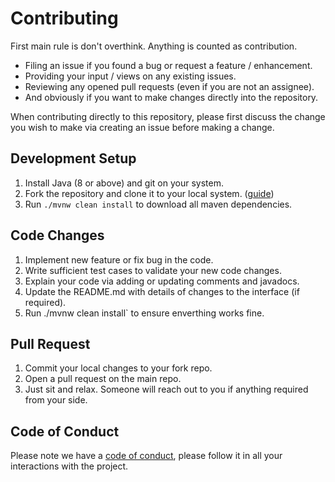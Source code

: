 # Contributing
First main rule is don't overthink. Anything is counted as contribution.
* Filing an issue if you found a bug or request a feature / enhancement.
* Providing your input / views on any existing issues.
* Reviewing any opened pull requests (even if you are not an assignee).
* And obviously if you want to make changes directly into the repository.


When contributing directly to this repository, please first discuss the change you wish to make via creating
an issue before making a change.

## Development Setup
1. Install Java (8 or above) and git on your system.
2. Fork the repository and clone it to your local system. ([guide](https://docs.github.com/en/github/getting-started-with-github/fork-a-repo))
3. Run `./mvnw clean install` to download all maven dependencies.

## Code Changes

1. Implement new feature or fix bug in the code.
2. Write sufficient test cases to validate your new code changes.
3. Explain your code via adding or updating comments and javadocs.
4. Update the README.md with details of changes to the interface (if required).
5. Run ./mvnw clean install` to ensure enverthing works fine.

## Pull Request
1. Commit your local changes to your fork repo.
2. Open a pull request on the main repo.
3. Just sit and relax. Someone will reach out to you if anything required from your side.

## Code of Conduct
Please note we have a [code of conduct](/CODE_OF_CONDUCT.md), please follow it in all your interactions with the project.
